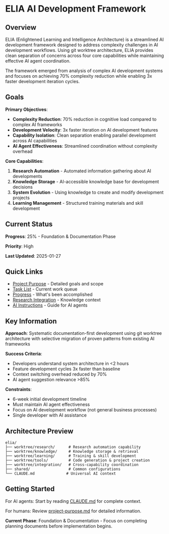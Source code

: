 # ELIA AI Development Framework

## Overview

ELIA (Enlightened Learning and Intelligence Architecture) is a streamlined AI development framework designed to address complexity challenges in AI development workflows. Using git worktree architecture, ELIA provides clean separation of concerns across four core capabilities while maintaining effective AI agent coordination.

The framework emerged from analysis of complex AI development systems and focuses on achieving 70% complexity reduction while enabling 3x faster development iteration cycles.

## Goals

**Primary Objectives**:
- **Complexity Reduction**: 70% reduction in cognitive load compared to complex AI frameworks
- **Development Velocity**: 3x faster iteration on AI development features
- **Capability Isolation**: Clean separation enabling parallel development across AI capabilities
- **AI Agent Effectiveness**: Streamlined coordination without complexity overhead

**Core Capabilities**:
1. **Research Automation** - Automated information gathering about AI developments
2. **Knowledge Storage** - AI-accessible knowledge base for development decisions  
3. **System Evolution** - Using knowledge to create and modify development projects
4. **Learning Management** - Structured training materials and skill development

## Current Status

**Progress**: 25% - Foundation & Documentation Phase

**Priority**: High

**Last Updated**: 2025-01-27

## Quick Links

- [Project Purpose](./project-purpose.md) - Detailed goals and scope
- [Task List](./task-list.md) - Current work queue
- [Progress](./progress.md) - What's been accomplished
- [Research Integration](./research-integration.md) - Knowledge context
- [AI Instructions](./CLAUDE.md) - Guide for AI agents

## Key Information

**Approach**: Systematic documentation-first development using git worktree architecture with selective migration of proven patterns from existing AI frameworks

**Success Criteria**: 
- Developers understand system architecture in <2 hours
- Feature development cycles 3x faster than baseline
- Context switching overhead reduced by 70%
- AI agent suggestion relevance >85%

**Constraints**: 
- 6-week initial development timeline
- Must maintain AI agent effectiveness
- Focus on AI development workflow (not general business processes)
- Single developer with AI assistance

## Architecture Preview

```
elia/
├── worktree/research/      # Research automation capability
├── worktree/knowledge/     # Knowledge storage & retrieval
├── worktree/learning/      # Training & skill development  
├── worktree/tools/         # Code generation & project creation
├── worktree/integration/   # Cross-capability coordination
├── shared/                 # Common configurations
└── CLAUDE.md              # Universal AI context
```

## Getting Started

For AI agents: Start by reading [CLAUDE.md](./CLAUDE.md) for complete context.

For humans: Review [project-purpose.md](./project-purpose.md) for detailed information.

**Current Phase**: Foundation & Documentation - Focus on completing planning documents before implementation begins.
